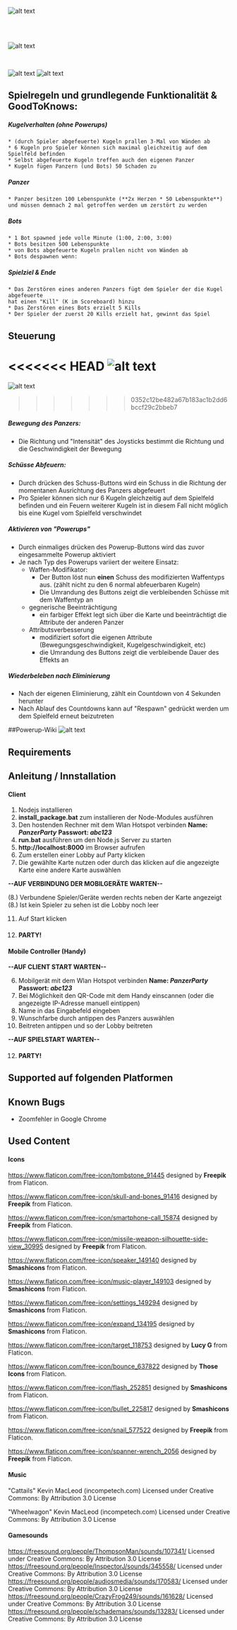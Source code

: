 ﻿![alt text](./public/graphics/banner.svg)

&nbsp;  
&nbsp;  

![alt text](./media/screenshots/screen_1.png)

&nbsp;  

![alt text](./media/screenshots/mobile_1mock.png)
![alt text](./media/screenshots/mobile_2mock.png)



## Spielregeln und grundlegende Funktionalität & GoodToKnows:
##### Kugelverhalten (ohne Powerups)
    * (durch Spieler abgefeuerte) Kugeln prallen 3-Mal von Wänden ab
    * 6 Kugeln pro Spieler können sich maximal gleichzeitig auf dem Spielfeld befinden
    * Selbst abgefeuerte Kugeln treffen auch den eigenen Panzer
    * Kugeln fügen Panzern (und Bots) 50 Schaden zu
##### Panzer
    * Panzer besitzen 100 Lebenspunkte (**2x Herzen * 50 Lebenspunkte**)
    und müssen demnach 2 mal getroffen werden um zerstört zu werden
##### Bots
    * 1 Bot spawned jede volle Minute (1:00, 2:00, 3:00)
    * Bots besitzen 500 Lebenspunkte
    * von Bots abgefeuerte Kugeln prallen nicht von Wänden ab
    * Bots despawnen wenn:
##### Spielziel & Ende
    * Das Zerstören eines anderen Panzers fügt dem Spieler der die Kugel abgefeuerte
    hat einen "Kill" (K im Scoreboard) hinzu
    * Das Zerstören eines Bots erzielt 5 Kills
    * Der Spieler der zuerst 20 Kills erzielt hat, gewinnt das Spiel

## Steuerung
<<<<<<< HEAD
![alt text](./media/screenshots/mobile_2mock_beschriftet.png)
=======
![alt text](./screenshots/mobile_2_mock_beschriftet.png)
>>>>>>> 0352c12be482a67b183ac1b2dd6bccf29c2bbeb7
##### Bewegung des Panzers:
* Die Richtung und "Intensität" des Joysticks bestimmt die Richtung und die Geschwindigkeit der Bewegung
##### Schüsse Abfeuern:
* Durch drücken des Schuss-Buttons wird ein Schuss in die Richtung der momentanen Ausrichtung des Panzers abgefeuert
* Pro Spieler können sich nur 6 Kugeln gleichzeitig auf dem Spielfeld befinden und ein Feuern weiterer Kugeln ist in diesem Fall nicht möglich bis eine Kugel vom Spielfeld verschwindet
##### Aktivieren von "Powerups"
* Durch einmaliges drücken des Powerup-Buttons wird das zuvor eingesammelte Powerup aktiviert
* Je nach Typ des Powerups variiert der weitere Einsatz:
    * Waffen-Modifikator: 
        * Der Button löst nun **einen** Schuss des modifizierten Waffentyps aus. (zählt nicht zu den 6 normal abfeuerbaren Kugeln)
        * Die Umrandung des Buttons zeigt die verbleibenden Schüsse mit dem Waffentyp an
    * gegnerische Beeinträchtigung
        * ein farbiger Effekt legt sich über die Karte und beeinträchtigt die Attribute der anderen Panzer
    * Attributsverbesserung
        *  modifiziert sofort die eigenen Attribute (Bewegungsgeschwindigkeit, Kugelgeschwindigkeit, etc)
        *  die Umrandung des Buttons zeigt die verbleibende Dauer des Effekts an
##### Wiederbeleben nach Eliminierung
* Nach der eigenen Eliminierung, zählt ein Countdown von 4 Sekunden herunter
* Nach Ablauf des Countdowns kann auf "Respawn" gedrückt werden um dem Spielfeld erneut beizutreten

##Powerup-Wiki
![alt text](./media/screenshots/Powerups.png)

## Requirements

## Anleitung / Innstallation
#### Client
1. Nodejs installieren
2. **install_package.bat** zum installieren der Node-Modules ausführen
3. Den hostenden Rechner mit dem Wlan Hotspot verbinden
	**Name:  *PanzerParty***
	**Passwort:  *abc123***
4. **run.bat** ausführen um den Node.js Server zu starten
5. **http://localhost:8000** im Browser aufrufen
6. Zum erstellen einer Lobby auf Party klicken
7. Die gewählte Karte nutzen oder durch das klicken auf die angezeigte Karte eine andere Karte auswählen

**--AUF VERBINDUNG DER MOBILGERÄTE WARTEN--**

(8.) Verbundene Spieler/Geräte werden rechts neben der Karte angezeigt
(8.) Ist kein Spieler zu sehen ist die Lobby noch leer

11. Auf Start klicken
12. #### PARTY! 

#### Mobile Controller (Handy)

**--AUF CLIENT START WARTEN--**

6. Mobilgerät mit dem Wlan Hotspot verbinden
	**Name:  *PanzerParty***
	**Passwort:  *abc123***
7. Bei Möglichkeit den QR-Code mit dem Handy einscannen (oder die angezeigte IP-Adresse manuell eintippen)
8. Name in das Eingabefeld eingeben
9. Wunschfarbe durch antippen des Panzers auswählen
10. Beitreten antippen und so der Lobby beitreten

**--AUF SPIELSTART WARTEN--**

12. #### PARTY!


## Supported auf folgenden Platformen

## Known Bugs
* Zoomfehler in Google Chrome

## Used Content
#### Icons
https://www.flaticon.com/free-icon/tombstone_91445 designed by **Freepik** from Flaticon.

https://www.flaticon.com/free-icon/skull-and-bones_91416 designed by **Freepik** from Flaticon.

https://www.flaticon.com/free-icon/smartphone-call_15874 designed by **Freepik** from Flaticon.

https://www.flaticon.com/free-icon/missile-weapon-silhouette-side-view_30995 designed by **Freepik** from Flaticon.

https://www.flaticon.com/free-icon/speaker_149140 designed by **Smashicons** from Flaticon.

https://www.flaticon.com/free-icon/music-player_149103 designed by **Smashicons** from Flaticon.

https://www.flaticon.com/free-icon/settings_149294 designed by **Smashicons** from Flaticon.

https://www.flaticon.com/free-icon/expand_134195 designed by **Smashicons** from Flaticon.

https://www.flaticon.com/free-icon/target_118753 designed by **Lucy G** from Flaticon.

https://www.flaticon.com/free-icon/bounce_637822 designed by **Those Icons** from Flaticon.

https://www.flaticon.com/free-icon/flash_252851 designed by **Smashicons** from Flaticon.

https://www.flaticon.com/free-icon/bullet_225817 designed by **Smashicons** from Flaticon.

https://www.flaticon.com/free-icon/snail_577522 designed by **Freepik** from Flaticon.

https://www.flaticon.com/free-icon/spanner-wrench_2056 designed by **Freepik** from Flaticon.


#### Music
"Cattails" Kevin MacLeod (incompetech.com) Licensed under Creative Commons: By Attribution 3.0 License

"Wheelwagon" Kevin MacLeod (incompetech.com) Licensed under Creative Commons: By Attribution 3.0 License

#### Gamesounds
https://freesound.org/people/ThompsonMan/sounds/107341/ Licensed under Creative Commons: By Attribution 3.0 License
https://freesound.org/people/InspectorJ/sounds/345558/ Licensed under Creative Commons: By Attribution 3.0 License
https://freesound.org/people/audiosmedia/sounds/170583/ Licensed under Creative Commons: By Attribution 3.0 License
https://freesound.org/people/CrazyFrog249/sounds/161628/ Licensed under Creative Commons: By Attribution 3.0 License
https://freesound.org/people/schademans/sounds/13283/ Licensed under Creative Commons: By Attribution 3.0 License
